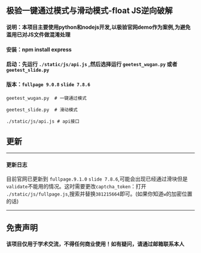极验一键通过模式与滑动模式-float JS逆向破解
-
#### 说明：本项目主要使用python和nodejs开发,以极验官网demo作为案例,为避免滥用已对JS文件做混淆处理
#### 安装：npm install express
#### 启动：先运行 `./static/js/api.js` ,然后选择运行 `geetest_wugan.py` 或者 `geetest_slide.py`
#### 版本：`fullpage 9.0.8` `slide 7.8.6`

    geetest_wugan.py  # 一键通过模式  
       
    geetest_slide.py  # 滑动模式 
    
    ./static/js/api.js # api接口 
  
更新
-
----
#### 更新日志
目前官网已更新到 `fullpage.9.1.0` `slide 7.8.6`,可能会出现已经通过滑块但是`validate`不能用的情况。这时需要更改`captcha_token`：打开
`./static/js/fullpage.js`,搜索并替换`381215664`即可。(如果你知道`w`的加密位置的话)  

----

免责声明
-
#### 该项目仅用于学术交流，不得任何商业使用！如有疑问，请通过邮箱联系本人

